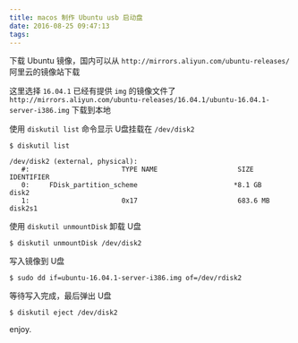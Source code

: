 ```yaml
---
title: macos 制作 Ubuntu usb 启动盘
date: 2016-08-25 09:47:13
tags:
---
```


下载 Ubuntu 镜像，国内可以从 `http://mirrors.aliyun.com/ubuntu-releases/` 阿里云的镜像站下载

这里选择 `16.04.1` 已经有提供 `img` 的镜像文件了
`http://mirrors.aliyun.com/ubuntu-releases/16.04.1/ubuntu-16.04.1-server-i386.img`
下载到本地


<!-- more -->

使用 `diskutil list` 命令显示 U盘挂载在 `/dev/disk2`

```
$ diskutil list

/dev/disk2 (external, physical):
   #:                       TYPE NAME                    SIZE       IDENTIFIER
   0:     FDisk_partition_scheme                        *8.1 GB     disk2
   1:                       0x17                         683.6 MB   disk2s1
```

使用 `diskutil unmountDisk` 卸载 U盘
```
$ diskutil unmountDisk /dev/disk2
```

写入镜像到 U盘

```
$ sudo dd if=ubuntu-16.04.1-server-i386.img of=/dev/rdisk2
```

等待写入完成，最后弹出 U盘

```
$ diskutil eject /dev/disk2
```

enjoy.
